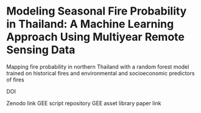 # Modeling Seasonal Fire Probability in Thailand: A Machine Learning Approach Using Multiyear Remote Sensing Data 

Mapping fire probability in northern Thailand with a random forest model trained on historical fires and environmental and socioeconomic predictors of fires

DOI  

Zenodo link
GEE script repository
GEE asset library
paper link